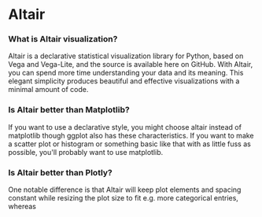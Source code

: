 # Altair
### What is Altair visualization?
Altair is a declarative statistical visualization library for Python, based on Vega and Vega-Lite, and the source is available here on GitHub. With Altair, you can spend more time understanding your data and its meaning. This elegant simplicity produces beautiful and effective visualizations with a minimal amount of code.
### Is Altair better than Matplotlib?
If you want to use a declarative style, you might choose altair instead of matplotlib though ggplot also has these characteristics. If you want to make a scatter plot or histogram or something basic like that with as little fuss as possible, you'll probably want to use matplotlib.
### Is Altair better than Plotly?
One notable difference is that Altair will keep plot elements and spacing constant while resizing the plot size to fit e.g. more categorical entries, whereas 

